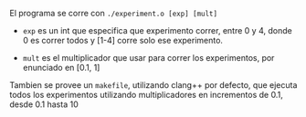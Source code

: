 El programa se corre con ```./experiment.o [exp] [mult]```

* `exp` es un int que especifica que experimento correr, entre 0 y 4, donde 0 es correr todos y [1-4]
    corre solo ese experimento.

* `mult` es el multiplicador que usar para correr los experimentos, por enunciado en [0.1, 1]

Tambien se provee un `makefile`, utilizando clang++ por defecto, que ejecuta todos los experimentos utilizando multiplicadores en incrementos de 0.1, desde 0.1 hasta 10